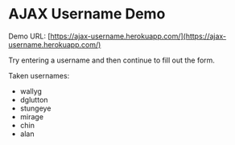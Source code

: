 # AJAX Username Demo

Demo URL: [https://ajax-username.herokuapp.com/](https://ajax-username.herokuapp.com/)

Try entering a username and then continue to fill out the form.

Taken usernames:

* wallyg
* dglutton
* stungeye
* mirage
* chin 
* alan